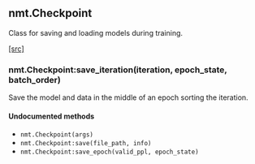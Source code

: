 <a name="nmt.Checkpoint.dok"></a>


## nmt.Checkpoint ##

Class for saving and loading models during training.

<a class="entityLink" href="https://github.com/opennmt/opennmt/blob/f651283e010895d259d9defa2c8fba8ce80e74f3/lib/train/checkpoint.lua#L34">[src]</a>
<a name="nmt.Checkpoint:save_iteration"></a>


### nmt.Checkpoint:save_iteration(iteration, epoch_state, batch_order) ###

 Save the model and data in the middle of an epoch sorting the iteration. 


#### Undocumented methods ####

<a name="nmt.Checkpoint"></a>
 * `nmt.Checkpoint(args)`
<a name="nmt.Checkpoint:save"></a>
 * `nmt.Checkpoint:save(file_path, info)`
<a name="nmt.Checkpoint:save_epoch"></a>
 * `nmt.Checkpoint:save_epoch(valid_ppl, epoch_state)`
